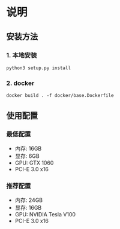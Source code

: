 # 说明

## 安装方法

### 1. 本地安装
```
python3 setup.py install
```

### 2. docker
```
docker build . -f docker/base.Dockerfile
```

## 使用配置

### 最低配置

* 内存: 16GB
* 显存: 6GB
* GPU: GTX 1060
* PCI-E 3.0 x16

### 推荐配置

* 内存: 24GB
* 显存: 16GB
* GPU: NVIDIA Tesla V100
* PCI-E 3.0 x16

